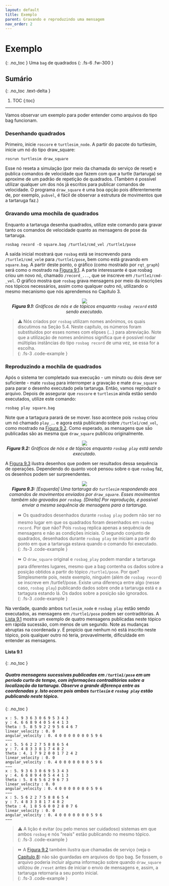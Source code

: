 ```yaml
---
layout: default
title: Exemplo
parent: Gravando e reproduzindo uma mensagem
nav_order: 2
---
```

# Exemplo
{: .no_toc }
 Uma `bag` de quadrados
{: .fs-6 .fw-300 }

## Sumário
{: .no_toc .text-delta }

1. TOC
{:toc}
---

Vamos observar um exemplo para poder entender como arquivos do tipo bag funcionam. 

### Desenhando quadrados
Primeiro, inicie `roscore` e `turtlesim_node`. A partir do pacote do turtlesim, inicie um nó do tipo draw_square:

```
rosrun turtlesim draw_square
```
Esse nó reseta a simulação (por meio da chamada do serviço de reset) e publica comandos de velocidade que fazem com que
a turtle (tartaruga) se aproxime de um padrão de repetição de quadrados. (Também é possível utilizar qualquer um dos nós
já escritos para publicar comandos de velocidade. O programa `draw_square` é uma boa opção pois diferentemente de, por exemplo,
`pubvel`, é fácil de observar a estrutura de movimentos que a tartaruga faz.)  

### Gravando uma mochila de quadrados

Enquanto a tartaruga desenha quadrados, utilize este comando para gravar tanto os comandos de velocidade quanto as mensagens de pose da tartaruga.

```
rosbag record -O square.bag /turtle1/cmd_vel /turtle1/pose
```  

A saída inicial mostrará que `rosbag` está se inscrevendo para `/turtle1/cmd_vel`e para `/turtle1/pose`, bem como está gravando
em `square.bag`. A partir deste ponto, o gráfico (como mostrado por `rqt_graph`) será como o mostrado na [Figura 9.1](#9.1). A parte interessante é
que rosbag criou um novo nó, chamado `/record_...`, que se inscreve em `/turtle1/cmd-_vel`. O gráfico mostra que `rosbag` grava mensagens
por meio da inscrições nos tópicos necessários, assim como qualquer outro nó, utilizando o mesmo mecanismo que nós aprendemos no Capítulo 3.  

<p align="center">
  <img src="https://user-images.githubusercontent.com/48807586/126534305-01335224-fdb1-49ff-9fb7-64b2d927766f.png"/><br>
  <i><b><a name="9.1"> Figura 9.1:</a></b> Gráficos de nós e de tópicos enquanto <code>rosbag record</code> está sendo executado.</i>
</p>


> ⚠️ Nós criados por `rosbag` utilizam nomes anônimos, os quais discutimos na Seção 5.4. Neste capítulo, os números foram substituídos
por esses nomes com elipses (...) para abreviação. Note que a utilização de nomes anônimos significa que é possível rodar múltiplas instâncias
do tipo `rosbag record` de uma vez, se essa for a escolha.  
{: .fs-3 .code-example } 

### Reproduzindo a mochila de quadrados

Após o sistema ter completado sua execução - um minuto ou dois deve ser suficiente - mate `rosbag` para interromper a gravação e
mate `draw_square` para parar o desenho executado pela tartaruga. Então, vamos reproduzir o arquivo. Depois de assegurar que `roscore`
e `turtlesim` ainda estão sendo executados, utilize este comando: 

```
rosbag play square.bag
```

Note que a tartagura parará de se mover. Isso acontece pois `rosbag` criou um nó chamado `play_`... e agora está publicando sobre
`/turtle1/cmd_vel`, como mostrado na [Figura 9.2](#9.2). Como esperado, as mensagens que são publicadas são as mesma que `draw_square` publicou
originalmente.   

<p align="center">
  <img src="https://user-images.githubusercontent.com/48807586/126534318-f3bdd82f-d1bd-4640-8d97-1dd54aab5404.png"/><br>
  <i><b><a name="9.2"> Figura 9.2:</a></b> Gráficos de nós e de tópicos enquanto <code>rosbag play</code> está sendo executado.</i>
</p>

A [Figura 9.3](#9.3) ilustra desenhos que podem ser resultados dessa sequência de operações. Dependendo do quanto você pensou sobre o que `rosbag`
faz, os desenhos podem ser surpreendentes. 

<p align="center">
  <img src="https://user-images.githubusercontent.com/48807586/126534323-cfc57284-efa2-4352-844a-91cd72b2fabe.png"/><br>
  <i><b><a name="9.3"> Figura 9.3:</a></b> [Esquerda] Uma tartaruga do <code>turtlesim</code> respondendo aos comandos de movimentos enviados por <code>draw_square</code>. Esses movimentos também são gravados por <code>rosbag</code>. [Direita] Por reprodução, é possível enviar a mesma sequência de mensagens para a tartaruga.</i>
</p>

> ⏩ Os quadrados desenhados durante `rosbag play` podem não ser no mesmo lugar em que os quadrados foram desenhados em `rosbag record`.
Por que não? Pois `rosbag` replica apenas a sequência de mensagens e não as condições iniciais. O segundo conjunto de quadrados, desenhados
durante `rosbag play` se iniciam a partir do ponto em que a tartaruga estava quando o comando foi executado.  
{: .fs-3 .code-example } 

> ⏩ O `draw_square` original e `rosbag_play` podem mandar a tartaruga para diferentes lugares, mesmo que a bag contenha os dados
sobre a posição obtidos a partir do tópico `/turtle1/pose`. Por que? Simplesmente pois, neste exemplo, ninguém (além de `rosbag record`)
se inscreve em /turtle1/pose. Existe uma diferença entre algo (nesse caso, `rosbag play`) publicando dados sobre onde a tartaruga está e
a tartagura estando lá. Os dados sobre a posição são ignorados.    
{: .fs-3 .code-example } 

Na verdade, quando ambos `tutlesim_node` e `rosbag play` estão sendo executados, as mensagens em `/turtle1/pose` podem ser contraditórias.
A [Lista 9.1](#lista-91) mostra um exemplo de quatro mensagens publicadas neste tópico em rápida sucessão, com menos de um segundo. Note as mudanças
abruptas na coordenada *y*. É propício que nenhum nó está inscrito neste tópico, pois qualquer outro nó teria, provavelmente, dificuldade 
em entender as mensagens.  

#### **Lista 9.1**
{: .no_toc }
##### Quatro mensagens sucessivas publicadas em `/turtle1/pose` em um período curto de tempo, com informações contraditórias sobre a localização da tartaruga. Observe a grande diferença entre as coordenadas *y*. Isto ocorre pois ambas `turtlesim` e `rosbag play` estão publicando neste tópico.  
{: .no_toc }
```
x : 5. 9 3 6 3 0 6 9 5 3 4 3
y : 4. 6 6 8 9 4 0 5 4 4 1 3
theta : 5. 8 5 9 2 2 9 5 6 4 6 7
linear_velocity : 0. 0
angular_velocity : 0. 4 0 0 0 0 0 0 0 5 9 6
−−−
x : 5. 5 6 2 2 7 5 8 8 6 5 4
y : 7. 4 8 3 3 8 1 7 4 8 2
theta : 4. 1 7 9 2 0 0 1 7 2 4 2
linear_velocity : 0. 0
angular_velocity : 0. 4 0 0 0 0 0 0 0 5 9 6
−−−
x : 5. 9 3 6 3 0 6 9 5 3 4 3
y : 4. 6 6 8 9 4 0 5 4 4 1 3
theta : 5. 8 6 5 6 2 9 6 7 3
linear_velocity : 0. 0
angular_velocity : 0. 4 0 0 0 0 0 0 0 5 9 6
−−−
x : 5. 5 6 2 2 7 5 8 8 6 5 4
y : 7. 4 8 3 3 8 1 7 4 8 2
theta : 4. 1 8 5 6 0 0 2 8 0 7 6
linear_velocity : 0. 0
angular_velocity : 0. 4 0 0 0 0 0 0 0 5 9 6
−−−
``` 

> ⚠️ A lição é evitar (ou pelo menos ser cuidadoso) sistemas em que ambos `rosbag` e nós "reais" estão publicando no mesmo tópico.  
{: .fs-3 .code-example }  

> ⏩ A [Figura 9.2](#9.2) também ilustra que chamadas de serviço (veja o [Capítulo 8](https://ras-ufcg.github.io/agitROS/8/README.html)) não são guardadas em arquivos do tipo bag. Se fossem, o arquivo
poderia incluir alguma informação sobre quando `draw_square` utilizou de `/reset` antes de iniciar o envio de mensagens e, assim,
a tartaruga retornaria a seu ponto inicial.  
{: .fs-3 .code-example } 




